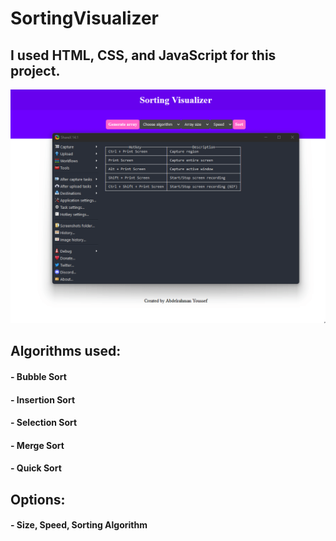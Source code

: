 # SortingVisualizer

## I used HTML, CSS, and JavaScript for this project. 

![](Sorting_Visualizer.gif)

## Algorithms used: 
#### - Bubble Sort
#### - Insertion Sort
#### - Selection Sort
#### - Merge Sort
#### - Quick Sort

## Options: 
#### - Size, Speed, Sorting Algorithm

